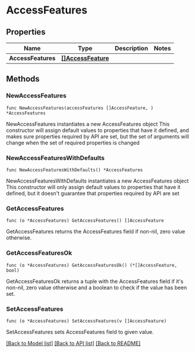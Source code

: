 # AccessFeatures

## Properties

Name | Type | Description | Notes
------------ | ------------- | ------------- | -------------
**AccessFeatures** | [**[]AccessFeature**](AccessFeature.md) |  | 

## Methods

### NewAccessFeatures

`func NewAccessFeatures(accessFeatures []AccessFeature, ) *AccessFeatures`

NewAccessFeatures instantiates a new AccessFeatures object
This constructor will assign default values to properties that have it defined,
and makes sure properties required by API are set, but the set of arguments
will change when the set of required properties is changed

### NewAccessFeaturesWithDefaults

`func NewAccessFeaturesWithDefaults() *AccessFeatures`

NewAccessFeaturesWithDefaults instantiates a new AccessFeatures object
This constructor will only assign default values to properties that have it defined,
but it doesn't guarantee that properties required by API are set

### GetAccessFeatures

`func (o *AccessFeatures) GetAccessFeatures() []AccessFeature`

GetAccessFeatures returns the AccessFeatures field if non-nil, zero value otherwise.

### GetAccessFeaturesOk

`func (o *AccessFeatures) GetAccessFeaturesOk() (*[]AccessFeature, bool)`

GetAccessFeaturesOk returns a tuple with the AccessFeatures field if it's non-nil, zero value otherwise
and a boolean to check if the value has been set.

### SetAccessFeatures

`func (o *AccessFeatures) SetAccessFeatures(v []AccessFeature)`

SetAccessFeatures sets AccessFeatures field to given value.



[[Back to Model list]](../README.md#documentation-for-models) [[Back to API list]](../README.md#documentation-for-api-endpoints) [[Back to README]](../README.md)


